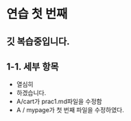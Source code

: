 # 연습 첫 번째
## 깃 복습중입니다.

## 1-1. 세부 항목
* 열심히
* 하겠습니다.
* A/cart가 prac1.md파일을 수정함
* A / mypage가 첫 번째 파일을 수정하였다. 

